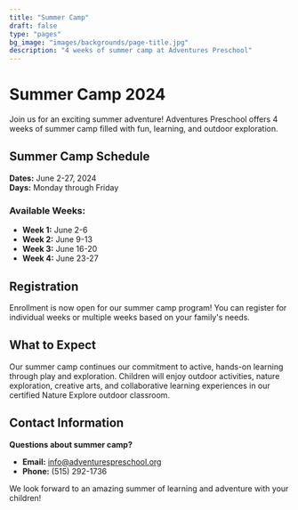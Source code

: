 ```yaml
---
title: "Summer Camp"
draft: false
type: "pages"
bg_image: "images/backgrounds/page-title.jpg"
description: "4 weeks of summer camp at Adventures Preschool"
---
```


# Summer Camp 2024

Join us for an exciting summer adventure! Adventures Preschool offers 4 weeks of summer camp filled with fun, learning, and outdoor exploration.

## Summer Camp Schedule

**Dates:** June 2-27, 2024  
**Days:** Monday through Friday  

### Available Weeks:
- **Week 1:** June 2-6
- **Week 2:** June 9-13  
- **Week 3:** June 16-20
- **Week 4:** June 23-27

## Registration

Enrollment is now open for our summer camp program! You can register for individual weeks or multiple weeks based on your family's needs.

## What to Expect

Our summer camp continues our commitment to active, hands-on learning through play and exploration. Children will enjoy outdoor activities, nature exploration, creative arts, and collaborative learning experiences in our certified Nature Explore outdoor classroom.

## Contact Information

**Questions about summer camp?**
- **Email:** info@adventurespreschool.org
- **Phone:** (515) 292-1736

We look forward to an amazing summer of learning and adventure with your children!